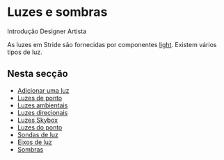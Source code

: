 # Luzes e sombras

<span class="badge text-bg-primary">Introdução</span>
<span class="badge text-bg-success">Designer</span>
<span class="badge text-bg-success">Artista </span>

As luzes em Stride são fornecidas por componentes [light](xref:Stride.Engine.LightComponent). Existem vários tipos de luz.

## Nesta secção

* [Adicionar uma luz](add-a-light.md)
* [Luzes de ponto](point-lights.md)
* [Luzes ambientais](ambient-lights.md)
* [Luzes direcionais](directional-lights.md)
* [Luzes Skybox](skybox-lights.md)
* [Luzes do ponto](spot-lights.md)
* [Sondas de luz](light-probes.md)
* [Eixos de luz](light-shafts.md)
* [Sombras](shadows.md)